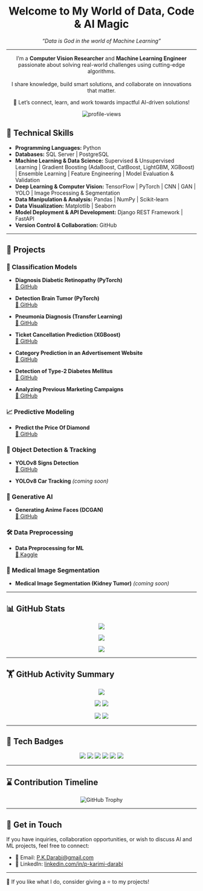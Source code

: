 <h1 align="center">Welcome to My World of Data, Code & AI Magic</h1>

<p align="center">
  <i>“Data is God in the world of Machine Learning”</i>
</p>

---

<p align="center">
  I’m a <b>Computer Vision Researcher</b> and <b>Machine Learning Engineer</b> passionate about solving real-world challenges using cutting-edge algorithms.
  <br><br>
  I share knowledge, build smart solutions, and collaborate on innovations that matter.
</p>

<p align="center">
  🔗 Let’s connect, learn, and work towards impactful AI-driven solutions!
</p>

<p align="center">
  <img src="https://komarev.com/ghpvc/?username=P-Darabi&label=Profile%20views&color=0e75b6&style=flat" alt="profile-views" />
</p>

## 🧠 Technical Skills

- **Programming Languages:** Python  
- **Databases:** SQL Server | PostgreSQL  
- **Machine Learning & Data Science:** Supervised & Unsupervised Learning | Gradient Boosting (AdaBoost, CatBoost, LightGBM, XGBoost) | Ensemble Learning | Feature Engineering | Model Evaluation & Validation  
- **Deep Learning & Computer Vision:** TensorFlow | PyTorch | CNN | GAN | YOLO | Image Processing & Segmentation  
- **Data Manipulation & Analysis:** Pandas | NumPy | Scikit-learn  
- **Data Visualization:** Matplotlib | Seaborn  
- **Model Deployment & API Development:** Django REST Framework | FastAPI  
- **Version Control & Collaboration:** GitHub  

---

## 🚀 Projects

### 🧪 Classification Models

- **Diagnosis Diabetic Retinopathy (PyTorch)**  
  [🔗 GitHub](https://github.com/P-Darabi/Diagnosis-of-Diabetic-Retinopathy)

- **Detection Brain Tumor (PyTorch)**  
  [🔗 GitHub](https://github.com/P-Darabi/Brain-Tumor-Detection)

- **Pneumonia Diagnosis (Transfer Learning)**  
  [🔗 GitHub](https://github.com/P-Darabi/Diagnosis_Of_Pneumonia_By_CNN_Classifier)

- **Ticket Cancellation Prediction (XGBoost)**  
  [🔗 GitHub](https://github.com/P-Darabi/Prediction_Of_Ticket_Cancellation_Acc_98)

- **Category Prediction in an Advertisement Website**  
  [🔗 GitHub](https://github.com/P-MLSpecialist/Category-Prediction-in-an-Advertisement-Website)

- **Detection of Type-2 Diabetes Mellitus**  
  [🔗 GitHub](https://github.com/P-Darabi/Prediction_Of_Diabetes_XGBoost_CatBoost)

- **Analyzing Previous Marketing Campaigns**  
  [🔗 GitHub](https://github.com/P-Darabi/Bank_Marketing_Strategies_for_Future_Success)

### 📈 Predictive Modeling

- **Predict the Price Of Diamond**  
  [🔗 GitHub](https://github.com/P-Darabi/Predict_Price_Of_Diamond)

### 🎯 Object Detection & Tracking

- **YOLOv8 Signs Detection**  
  [🔗 GitHub](https://github.com/P-Darabi/Traffic-Signs-Detection-By-YOLOv8)

- **YOLOv8 Car Tracking** *(coming soon)*

### 🎨 Generative AI

- **Generating Anime Faces (DCGAN)**  
  [🔗 GitHub](https://github.com/P-Darabi/Generating-Anime-Faces-with-DCGAN)

### 🛠️ Data Preprocessing

- **Data Preprocessing for ML**  
  [🔗 Kaggle](https://www.kaggle.com/code/pkdarabi/data-preprocessing-for-machine-learning)

### 🧬 Medical Image Segmentation

- **Medical Image Segmentation (Kidney Tumor)** *(coming soon)*

---

## 📊 GitHub Stats

<p align="center">
  <img src="https://github-readme-stats.vercel.app/api?username=P-Darabi&show_icons=true&count_private=true&include_all_commits=true&theme=radical" />
</p>

<p align="center">
  <img src="https://github-readme-streak-stats.herokuapp.com/?user=P-Darabi&theme=radical" />
</p>

<p align="center">
  <img src="https://github-readme-stats.vercel.app/api/top-langs/?username=P-Darabi&layout=compact&theme=radical" />
</p>

---

## 🏋️ GitHub Activity Summary

<p align="center">
  <img src="https://github-profile-summary-cards.vercel.app/api/cards/profile-details?username=P-Darabi&theme=radical" />
</p>

<p align="center">
  <img src="https://github-profile-summary-cards.vercel.app/api/cards/repos-per-language?username=P-Darabi&theme=radical" />
  <img src="https://github-profile-summary-cards.vercel.app/api/cards/most-commit-language?username=P-Darabi&theme=radical" />
</p>

<p align="center">
  <img src="https://github-profile-summary-cards.vercel.app/api/cards/stats?username=P-Darabi&theme=radical" />
  <img src="https://github-profile-summary-cards.vercel.app/api/cards/productive-time?username=P-Darabi&theme=radical&utcOffset=4" />
</p>

---

## 🏅 Tech Badges

<p align="center">
  <img src="https://img.shields.io/badge/Python-3776AB?style=for-the-badge&logo=python&logoColor=white" />
  <img src="https://img.shields.io/badge/PyTorch-EE4C2C?style=for-the-badge&logo=PyTorch&logoColor=white" />
  <img src="https://img.shields.io/badge/TensorFlow-FF6F00?style=for-the-badge&logo=tensorflow&logoColor=white" />
  <img src="https://img.shields.io/badge/YOLOv8-FF4088?style=for-the-badge&logo=openai&logoColor=white" />
  <img src="https://img.shields.io/badge/FastAPI-009688?style=for-the-badge&logo=fastapi&logoColor=white" />
  <img src="https://img.shields.io/badge/PostgreSQL-336791?style=for-the-badge&logo=postgresql&logoColor=white" />
</p>

---

## ⌛️ Contribution Timeline

<p align="center">
  <img src="https://github-contribution-trophy.vercel.app/?username=P-Darabi&theme=radical&no-frame=true&row=1&column=7" alt="GitHub Trophy" />
</p>

---

## 📢 Get in Touch

If you have inquiries, collaboration opportunities, or wish to discuss AI and ML projects, feel free to connect:

- 📧 Email: [P.K.Darabi@gmail.com](mailto:P.K.Darabi@gmail.com)  
- 💼 LinkedIn: [linkedin.com/in/p-karimi-darabi](https://www.linkedin.com/in/p-karimi-darabi)

---

🌟 If you like what I do, consider giving a ⭐️ to my projects!
